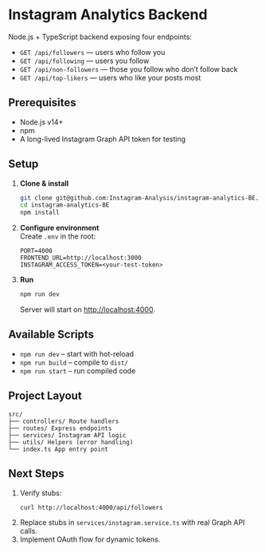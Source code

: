 # Instagram Analytics Backend

Node.js + TypeScript backend exposing four endpoints:

- `GET /api/followers` — users who follow you
- `GET /api/following` — users you follow
- `GET /api/non-followers` — those you follow who don’t follow back
- `GET /api/top-likers` — users who like your posts most

## Prerequisites

- Node.js v14+
- npm
- A long-lived Instagram Graph API token for testing

## Setup

1. **Clone & install**

   ```bash
   git clone git@github.com:Instagram-Analysis/instagram-analytics-BE.git
   cd instagram-analytics-BE
   npm install
   ```

2. **Configure environment**  
   Create `.env` in the root:

   ```env
   PORT=4000
   FRONTEND_URL=http://localhost:3000
   INSTAGRAM_ACCESS_TOKEN=<your-test-token>
   ```

3. **Run**
   ```bash
   npm run dev
   ```
   Server will start on [http://localhost:4000](http://localhost:4000).

## Available Scripts

- `npm run dev` – start with hot-reload
- `npm run build` – compile to `dist/`
- `npm run start` – run compiled code

## Project Layout

```
src/
├── controllers/ Route handlers
├── routes/ Express endpoints
├── services/ Instagram API logic
├── utils/ Helpers (error handling)
└── index.ts App entry point
```

## Next Steps

1. Verify stubs:
   ```bash
   curl http://localhost:4000/api/followers
   ```
2. Replace stubs in `services/instagram.service.ts` with real Graph API calls.
3. Implement OAuth flow for dynamic tokens.
